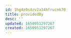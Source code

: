 ```yaml
---
id: 1hg4z0s4zv2a34hfrucmk70
title: providedBy
desc: ''
updated: 1650951297267
created: 1650951297267
---
```



